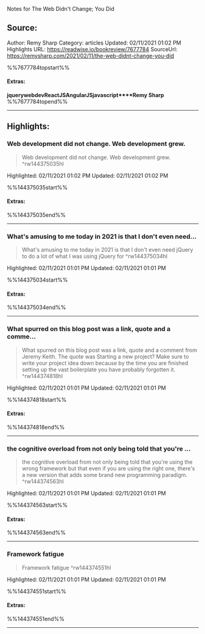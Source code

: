 Notes for The Web Didn't Change; You Did

## Source:
Author: Remy Sharp
Category: articles
Updated: 02/11/2021 01:02 PM
Highlights URL: https://readwise.io/bookreview/7677784
SourceUrl: https://remysharp.com/2021/02/11/the-web-didnt-change-you-did

%%7677784topstart%%
#### Extras:
**jquery****webdev****ReactJS****AngularJS****javascript****Remy Sharp**
%%7677784topend%%
 
-----
 ## Highlights:

### Web development did not change. Web development grew.
>Web development did not change. Web development grew. ^rw144375035hl


Highlighted: 02/11/2021 01:02 PM
Updated: 02/11/2021 01:02 PM

%%144375035start%%
#### Extras:

%%144375035end%%

------

### What's amusing to me today in 2021 is that I don't even need...
>What's amusing to me today in 2021 is that I don't even need jQuery to do a lot of what I was using jQuery for ^rw144375034hl


Highlighted: 02/11/2021 01:01 PM
Updated: 02/11/2021 01:01 PM

%%144375034start%%
#### Extras:

%%144375034end%%

------

### What spurred on this blog post was a link, quote and a comme...
>What spurred on this blog post was a link, quote and a comment from Jeremy Keith. The quote was
>Starting a new project? Make sure to write your project idea down because by the time you are finished setting up the vast boilerplate you have probably forgotten it. ^rw144374818hl


Highlighted: 02/11/2021 01:01 PM
Updated: 02/11/2021 01:01 PM

%%144374818start%%
#### Extras:

%%144374818end%%

------

### the cognitive overload from not only being told that you're ...
>the cognitive overload from not only being told that you're using the wrong framework but that even if you are using the right one, there's a new version that adds some brand new programming paradigm. ^rw144374563hl


Highlighted: 02/11/2021 01:01 PM
Updated: 02/11/2021 01:01 PM

%%144374563start%%
#### Extras:

%%144374563end%%

------

### Framework fatigue
>Framework fatigue ^rw144374551hl


Highlighted: 02/11/2021 01:01 PM
Updated: 02/11/2021 01:01 PM

%%144374551start%%
#### Extras:

%%144374551end%%

------


